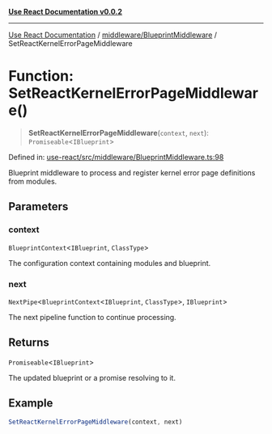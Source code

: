 [**Use React Documentation v0.0.2**](../../../README.md)

***

[Use React Documentation](../../../modules.md) / [middleware/BlueprintMiddleware](../README.md) / SetReactKernelErrorPageMiddleware

# Function: SetReactKernelErrorPageMiddleware()

> **SetReactKernelErrorPageMiddleware**(`context`, `next`): `Promiseable`\<`IBlueprint`\>

Defined in: [use-react/src/middleware/BlueprintMiddleware.ts:98](https://github.com/stonemjs/use-react/blob/50c96852bd65a75b7f2a00786393fb0c90af6da8/src/middleware/BlueprintMiddleware.ts#L98)

Blueprint middleware to process and register kernel error page definitions from modules.

## Parameters

### context

`BlueprintContext`\<`IBlueprint`, `ClassType`\>

The configuration context containing modules and blueprint.

### next

`NextPipe`\<`BlueprintContext`\<`IBlueprint`, `ClassType`\>, `IBlueprint`\>

The next pipeline function to continue processing.

## Returns

`Promiseable`\<`IBlueprint`\>

The updated blueprint or a promise resolving to it.

## Example

```typescript
SetReactKernelErrorPageMiddleware(context, next)
```

